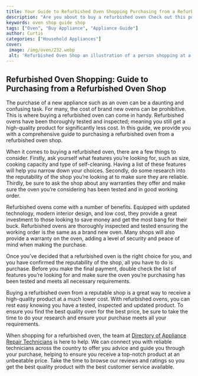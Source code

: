 ```yaml
---
title: Your Guide to Refurbished Oven Shopping Purchasing from a Refurbished Oven Shop
description: "Are you about to buy a refurbished oven Check out this post for a must-read guide to the important factors to consider when shopping from a refurbished oven shop Learn how to find the best price and quality for your purchase"
keywords: oven shop guide shop
tags: ["Oven", "Buy Appliance", "Appliance Guide"]
author: Curtis
categories: ["Household Appliances"]
cover: 
 image: /img/oven/232.webp
 alt: 'Refurbished Oven Shop an illustration of a person shopping at a shop that sells renovated ovens'
---
```

## Refurbished Oven Shopping: Guide to Purchasing from a Refurbished Oven Shop

The purchase of a new appliance such as an oven can be a daunting and confusing task. For many, the cost of brand new ovens can be prohibitive. This is where buying a refurbished oven can come in handy. Refurbished ovens have been thoroughly tested and inspected; meaning you still get a high-quality product for significantly less cost. In this guide, we provide you with a comprehensive guide to purchasing a refurbished oven from a refurbished oven shop.

When it comes to buying a refurbished oven, there are a few things to consider. Firstly, ask yourself what features you’re looking for, such as size, cooking capacity and type of self-cleaning. Having a list of these features will help you narrow down your choices. Secondly, do some research into the reputability of the shop you’re looking at to make sure they are reliable. Thirdly, be sure to ask the shop about any warranties they offer and make sure the oven you’re considering has been tested and in good working order. 

Refurbished ovens come with a number of benefits. Equipped with updated technology, modern interior design, and low cost, they provide a great investment to those looking to save money and get the most bang for their buck. Refurbished ovens are thoroughly inspected and tested ensuring the working order is the same as a brand new oven. Many shops will also provide a warranty on the oven, adding a level of security and peace of mind when making the purchase. 

Once you’ve decided that a refurbished oven is the right choice for you, and you have confirmed the reputability of the shop, all you have to do is purchase. Before you make the final payment, double check the list of features you’re looking for and make sure the oven you’re purchasing has been tested and meets all necessary requirements. 

Buying a refurbished oven from a reputable shop is a great way to receive a high-quality product at a much lower cost. With refurbished ovens, you can rest easy knowing you have a tested, inspected and updated product. To ensure you find the best quality oven for the best price, be sure to take the time to do your research and ensure your purchase meets all your requirements.

When shopping for a refurbished oven, the team at [Directory of Appliance Repair Technicians](./pages/appliance-repair-technicians) is here to help. We can connect you with reliable technicians across the country to offer you advice and guide you through your purchase, helping to ensure you receive a top-notch product at an unbeatable price. Take the time to browse our reviews and ratings so you get the best quality product with the best customer service available.
